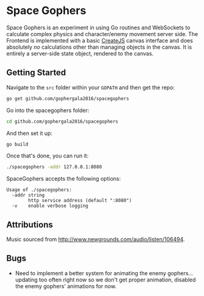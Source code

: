 # Space Gophers

Space Gophers is an experiment in using Go routines and WebSockets to calculate complex physics and character/enemy movement server side. The Frontend is implemented with a basic [CreateJS](http://www.createjs.com/) canvas interface and does absolutely _no_ calculations other than managing objects in the canvas. It is entirely a server-side state object, rendered to the canvas.

## Getting Started
Navigate to the `src` folder within your `GOPATH` and then get the repo:

```bash
go get github.com/gophergala2016/spacegophers
```

Go into the spacegophers folder:
```bash
cd github.com/gophergala2016/spacegophers
```

And then set it up:
```bash
go build
```

Once that's done, you can run it:
```bash
./spacegophers -addr 127.0.0.1:8080
```

SpaceGophers accepts the following options:
```
Usage of ./spacegophers:
  -addr string
    	http service address (default ":8080")
  -v	enable verbose logging
```

## Attributions

Music sourced from http://www.newgrounds.com/audio/listen/106494.

## Bugs
* Need to implement a better system for animating the enemy gophers... updating too often right now so we don't get proper animation, disabled the enemy gophers' animations for now.
